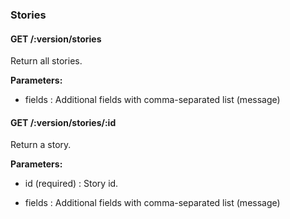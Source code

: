 ### Stories



#### GET /:version/stories

 Return all stories.

**Parameters:**


 - fields : Additional fields with comma-separated list (message)



#### GET /:version/stories/:id

 Return a story.

**Parameters:**


 - id (required) : Story id.

 - fields : Additional fields with comma-separated list (message)




